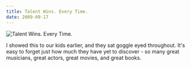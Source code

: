 ```yaml
---
title: Talent Wins. Every Time.
date: 2009-09-17
---
```


![Talent Wins. Every Time.](https://source.unsplash.com/03UCoidYvXw/1600x900)

I showed this to our kids earlier, and they sat goggle eyed throughout. It's easy to forget just how much they have yet to discover - so many great musicians, great actors, great movies, and great books.